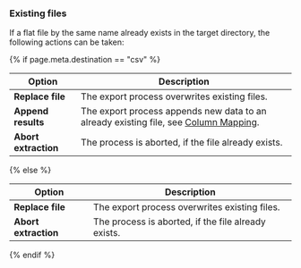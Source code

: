 
### Existing files

If a flat file by the same name already exists in the target directory, the following actions can be taken:

{% if page.meta.destination == "csv" %}

| Option | Description |
|--------|--------------|
| **Replace file** | The export process overwrites existing files. |
| **Append results** | The export process appends new data to an already existing file, see [Column Mapping](#column-mapping).|
| **Abort extraction** | The process is aborted, if the file already exists. |

{% else %}

| Option | Description |
|--------|--------------|
| **Replace file** | The export process overwrites existing files. |
| **Abort extraction** | The process is aborted, if the file already exists. |

{% endif %}